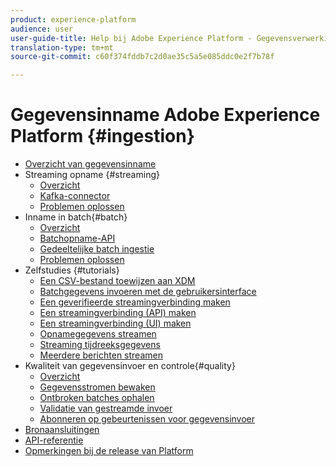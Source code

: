 ```yaml
---
product: experience-platform
audience: user
user-guide-title: Help bij Adobe Experience Platform - Gegevensverwerking
translation-type: tm+mt
source-git-commit: c60f374fddb7c2d0ae35c5a5e085ddc0e2f7b78f

---
```



# Gegevensinname Adobe Experience Platform {#ingestion}

- [Overzicht van gegevensinname](home.md)
- Streaming opname {#streaming}
   - [Overzicht](streaming-ingestion/overview.md)
   - [Kafka-connector](streaming-ingestion/kafka.md)
   - [Problemen oplossen](streaming-ingestion/troubleshooting.md)
- Inname in batch{#batch}
   - [Overzicht](batch-ingestion/overview.md)
   - [Batchopname-API](batch-ingestion/api-overview.md)
   - [Gedeeltelijke batch ingestie](batch-ingestion/partial.md)
   - [Problemen oplossen](batch-ingestion/troubleshooting.md)
- Zelfstudies {#tutorials}
   - [Een CSV-bestand toewijzen aan XDM](tutorials/map-a-csv-file.md)
   - [Batchgegevens invoeren met de gebruikersinterface](tutorials/ingest-batch-data.md)
   - [Een geverifieerde streamingverbinding maken](tutorials/create-authenticated-streaming-connection.md)
   - [Een streamingverbinding (API) maken](tutorials/create-streaming-connection.md)
   - [Een streamingverbinding (UI) maken](tutorials/create-streaming-connection-ui.md)
   - [Opnamegegevens streamen](tutorials/streaming-record-data.md)
   - [Streaming tijdreeksgegevens](tutorials/streaming-time-series-data.md)
   - [Meerdere berichten streamen](tutorials/streaming-multiple-messages.md)
- Kwaliteit van gegevensinvoer en controle{#quality}
   - [Overzicht](quality/overview.md)
   - [Gegevensstromen bewaken](quality/monitor-data-flows.md)
   - [Ontbroken batches ophalen](quality/retrieve-failed-batches.md)
   - [Validatie van gestreamde invoer](quality/streaming-validation.md)
   - [Abonneren op gebeurtenissen voor gegevensinvoer](quality/subscribe-events.md)
- [Bronaansluitingen](source-connectors.md)
- [API-referentie](https://www.adobe.io/apis/experienceplatform/home/api-reference.html#!acpdr/swagger-specs/ingest-api.yaml)
- [Opmerkingen bij de release van Platform](https://www.adobe.com/go/platform-release-notes-en)